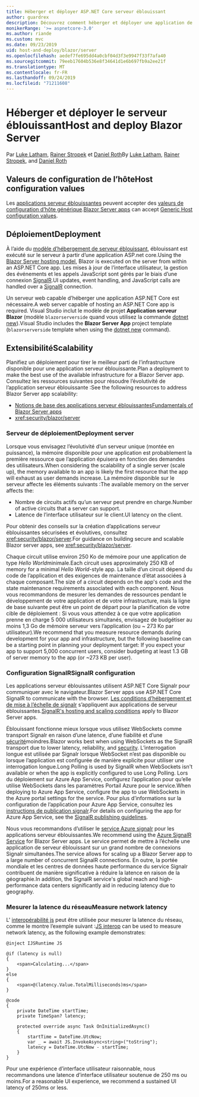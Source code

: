 ```yaml
---
title: Héberger et déployer ASP.NET Core serveur éblouissant
author: guardrex
description: Découvrez comment héberger et déployer une application de serveur éblouissante à l’aide de ASP.NET Core.
monikerRange: '>= aspnetcore-3.0'
ms.author: riande
ms.custom: mvc
ms.date: 09/23/2019
uid: host-and-deploy/blazor/server
ms.openlocfilehash: aedef7fe695dd4a0cbf04d3f3e9947f33f7afa40
ms.sourcegitcommit: 79eeb17604b536e8f34641d1e6b697fb9a2ee21f
ms.translationtype: MT
ms.contentlocale: fr-FR
ms.lasthandoff: 09/24/2019
ms.locfileid: "71211608"
---
```

# <a name="host-and-deploy-blazor-server"></a><span data-ttu-id="4b711-103">Héberger et déployer le serveur éblouissant</span><span class="sxs-lookup"><span data-stu-id="4b711-103">Host and deploy Blazor Server</span></span>

<span data-ttu-id="4b711-104">Par [Luke Latham](https://github.com/guardrex), [Rainer Stropek](https://www.timecockpit.com) et [Daniel Roth](https://github.com/danroth27)</span><span class="sxs-lookup"><span data-stu-id="4b711-104">By [Luke Latham](https://github.com/guardrex), [Rainer Stropek](https://www.timecockpit.com), and [Daniel Roth](https://github.com/danroth27)</span></span>

## <a name="host-configuration-values"></a><span data-ttu-id="4b711-105">Valeurs de configuration de l’hôte</span><span class="sxs-lookup"><span data-stu-id="4b711-105">Host configuration values</span></span>

<span data-ttu-id="4b711-106">Les [applications serveur éblouissantes](xref:blazor/hosting-models#blazor-server) peuvent accepter des [valeurs de configuration d’hôte générique](xref:fundamentals/host/generic-host#host-configuration).</span><span class="sxs-lookup"><span data-stu-id="4b711-106">[Blazor Server apps](xref:blazor/hosting-models#blazor-server) can accept [Generic Host configuration values](xref:fundamentals/host/generic-host#host-configuration).</span></span>

## <a name="deployment"></a><span data-ttu-id="4b711-107">Déploiement</span><span class="sxs-lookup"><span data-stu-id="4b711-107">Deployment</span></span>

<span data-ttu-id="4b711-108">À l’aide du [modèle d’hébergement de serveur éblouissant](xref:blazor/hosting-models#blazor-server), éblouissant est exécuté sur le serveur à partir d’une application ASP.net core.</span><span class="sxs-lookup"><span data-stu-id="4b711-108">Using the [Blazor Server hosting model](xref:blazor/hosting-models#blazor-server), Blazor is executed on the server from within an ASP.NET Core app.</span></span> <span data-ttu-id="4b711-109">Les mises à jour de l’interface utilisateur, la gestion des événements et les appels JavaScript sont gérés par le biais d’une connexion [SignalR](xref:signalr/introduction).</span><span class="sxs-lookup"><span data-stu-id="4b711-109">UI updates, event handling, and JavaScript calls are handled over a [SignalR](xref:signalr/introduction) connection.</span></span>

<span data-ttu-id="4b711-110">Un serveur web capable d’héberger une application ASP.NET Core est nécessaire.</span><span class="sxs-lookup"><span data-stu-id="4b711-110">A web server capable of hosting an ASP.NET Core app is required.</span></span> <span data-ttu-id="4b711-111">Visual Studio inclut le modèle de projet **Application serveur Blazor** (modèle `blazorserverside` quand vous utilisez la commande [dotnet new](/dotnet/core/tools/dotnet-new)).</span><span class="sxs-lookup"><span data-stu-id="4b711-111">Visual Studio includes the **Blazor Server App** project template (`blazorserverside` template when using the [dotnet new](/dotnet/core/tools/dotnet-new) command).</span></span>

## <a name="scalability"></a><span data-ttu-id="4b711-112">Extensibilité</span><span class="sxs-lookup"><span data-stu-id="4b711-112">Scalability</span></span>

<span data-ttu-id="4b711-113">Planifiez un déploiement pour tirer le meilleur parti de l’infrastructure disponible pour une application serveur éblouissante.</span><span class="sxs-lookup"><span data-stu-id="4b711-113">Plan a deployment to make the best use of the available infrastructure for a Blazor Server app.</span></span> <span data-ttu-id="4b711-114">Consultez les ressources suivantes pour résoudre l’évolutivité de l’application serveur éblouissante :</span><span class="sxs-lookup"><span data-stu-id="4b711-114">See the following resources to address Blazor Server app scalability:</span></span>

* [<span data-ttu-id="4b711-115">Notions de base des applications serveur éblouissantes</span><span class="sxs-lookup"><span data-stu-id="4b711-115">Fundamentals of Blazor Server apps</span></span>](xref:blazor/hosting-models#blazor-server)
* <xref:security/blazor/server>

### <a name="deployment-server"></a><span data-ttu-id="4b711-116">Serveur de déploiement</span><span class="sxs-lookup"><span data-stu-id="4b711-116">Deployment server</span></span>

<span data-ttu-id="4b711-117">Lorsque vous envisagez l’évolutivité d’un serveur unique (montée en puissance), la mémoire disponible pour une application est probablement la première ressource que l’application épuisera en fonction des demandes des utilisateurs.</span><span class="sxs-lookup"><span data-stu-id="4b711-117">When considering the scalability of a single server (scale up), the memory available to an app is likely the first resource that the app will exhaust as user demands increase.</span></span> <span data-ttu-id="4b711-118">La mémoire disponible sur le serveur affecte les éléments suivants :</span><span class="sxs-lookup"><span data-stu-id="4b711-118">The available memory on the server affects the:</span></span>

* <span data-ttu-id="4b711-119">Nombre de circuits actifs qu’un serveur peut prendre en charge.</span><span class="sxs-lookup"><span data-stu-id="4b711-119">Number of active circuits that a server can support.</span></span>
* <span data-ttu-id="4b711-120">Latence de l’interface utilisateur sur le client.</span><span class="sxs-lookup"><span data-stu-id="4b711-120">UI latency on the client.</span></span>

<span data-ttu-id="4b711-121">Pour obtenir des conseils sur la création d’applications serveur éblouissantes sécurisées et évolutives, consultez <xref:security/blazor/server>.</span><span class="sxs-lookup"><span data-stu-id="4b711-121">For guidance on building secure and scalable Blazor server apps, see <xref:security/blazor/server>.</span></span>

<span data-ttu-id="4b711-122">Chaque circuit utilise environ 250 Ko de mémoire pour une application de type *Hello World*minimale.</span><span class="sxs-lookup"><span data-stu-id="4b711-122">Each circuit uses approximately 250 KB of memory for a minimal *Hello World*-style app.</span></span> <span data-ttu-id="4b711-123">La taille d’un circuit dépend du code de l’application et des exigences de maintenance d’état associées à chaque composant.</span><span class="sxs-lookup"><span data-stu-id="4b711-123">The size of a circuit depends on the app's code and the state maintenance requirements associated with each component.</span></span> <span data-ttu-id="4b711-124">Nous vous recommandons de mesurer les demandes de ressources pendant le développement de votre application et de votre infrastructure, mais la ligne de base suivante peut être un point de départ pour la planification de votre cible de déploiement : Si vous vous attendez à ce que votre application prenne en charge 5 000 utilisateurs simultanés, envisagez de budgétiser au moins 1,3 Go de mémoire serveur vers l’application (ou ~ 273 Ko par utilisateur).</span><span class="sxs-lookup"><span data-stu-id="4b711-124">We recommend that you measure resource demands during development for your app and infrastructure, but the following baseline can be a starting point in planning your deployment target: If you expect your app to support 5,000 concurrent users, consider budgeting at least 1.3 GB of server memory to the app (or ~273 KB per user).</span></span>

### <a name="signalr-configuration"></a><span data-ttu-id="4b711-125">Configuration SignalR</span><span class="sxs-lookup"><span data-stu-id="4b711-125">SignalR configuration</span></span>

<span data-ttu-id="4b711-126">Les applications serveur éblouissantes utilisent ASP.NET Core Signalr pour communiquer avec le navigateur.</span><span class="sxs-lookup"><span data-stu-id="4b711-126">Blazor Server apps use ASP.NET Core SignalR to communicate with the browser.</span></span> <span data-ttu-id="4b711-127">[Les conditions d’hébergement et de mise à l’échelle de signalr](xref:signalr/publish-to-azure-web-app) s’appliquent aux applications de serveur éblouissantes.</span><span class="sxs-lookup"><span data-stu-id="4b711-127">[SignalR's hosting and scaling conditions](xref:signalr/publish-to-azure-web-app) apply to Blazor Server apps.</span></span>

<span data-ttu-id="4b711-128">Éblouissant fonctionne mieux lorsque vous utilisez WebSockets comme transport Signalr en raison d’une latence, d’une fiabilité et d’une [sécurité](xref:signalr/security)moindres.</span><span class="sxs-lookup"><span data-stu-id="4b711-128">Blazor works best when using WebSockets as the SignalR transport due to lower latency, reliability, and [security](xref:signalr/security).</span></span> <span data-ttu-id="4b711-129">L’interrogation longue est utilisée par Signalr lorsque WebSocket n’est pas disponible ou lorsque l’application est configurée de manière explicite pour utiliser une interrogation longue.</span><span class="sxs-lookup"><span data-stu-id="4b711-129">Long Polling is used by SignalR when WebSockets isn't available or when the app is explicitly configured to use Long Polling.</span></span> <span data-ttu-id="4b711-130">Lors du déploiement sur Azure App Service, configurez l’application pour qu’elle utilise WebSockets dans les paramètres Portail Azure pour le service.</span><span class="sxs-lookup"><span data-stu-id="4b711-130">When deploying to Azure App Service, configure the app to use WebSockets in the Azure portal settings for the service.</span></span> <span data-ttu-id="4b711-131">Pour plus d’informations sur la configuration de l’application pour Azure App Service, consultez les [instructions de publication signalr](xref:signalr/publish-to-azure-web-app).</span><span class="sxs-lookup"><span data-stu-id="4b711-131">For details on configuring the app for Azure App Service, see the [SignalR publishing guidelines](xref:signalr/publish-to-azure-web-app).</span></span>

<span data-ttu-id="4b711-132">Nous vous recommandons d’utiliser le [service Azure signalr](/azure/azure-signalr) pour les applications serveur éblouissantes.</span><span class="sxs-lookup"><span data-stu-id="4b711-132">We recommend using the [Azure SignalR Service](/azure/azure-signalr) for Blazor Server apps.</span></span> <span data-ttu-id="4b711-133">Le service permet de mettre à l’échelle une application de serveur éblouissant sur un grand nombre de connexions Signalr simultanées.</span><span class="sxs-lookup"><span data-stu-id="4b711-133">The service allows for scaling up a Blazor Server app to a large number of concurrent SignalR connections.</span></span> <span data-ttu-id="4b711-134">En outre, la portée mondiale et les centres de données haute performance du service Signalr contribuent de manière significative à réduire la latence en raison de la géographie.</span><span class="sxs-lookup"><span data-stu-id="4b711-134">In addition, the SignalR service's global reach and high-performance data centers significantly aid in reducing latency due to geography.</span></span>

### <a name="measure-network-latency"></a><span data-ttu-id="4b711-135">Mesurer la latence du réseau</span><span class="sxs-lookup"><span data-stu-id="4b711-135">Measure network latency</span></span>

<span data-ttu-id="4b711-136">L' [interopérabilité js](xref:blazor/javascript-interop) peut être utilisée pour mesurer la latence du réseau, comme le montre l’exemple suivant :</span><span class="sxs-lookup"><span data-stu-id="4b711-136">[JS interop](xref:blazor/javascript-interop) can be used to measure network latency, as the following example demonstrates:</span></span>

```cshtml
@inject IJSRuntime JS

@if (latency is null)
{
    <span>Calculating...</span>
}
else
{
    <span>@(latency.Value.TotalMilliseconds)ms</span>
}

@code
{
    private DateTime startTime;
    private TimeSpan? latency;

    protected override async Task OnInitializedAsync()
    {
        startTime = DateTime.UtcNow;
        var _ = await JS.InvokeAsync<string>("toString");
        latency = DateTime.UtcNow - startTime;
    }
}
```

<span data-ttu-id="4b711-137">Pour une expérience d’interface utilisateur raisonnable, nous recommandons une latence d’interface utilisateur soutenue de 250 ms ou moins.</span><span class="sxs-lookup"><span data-stu-id="4b711-137">For a reasonable UI experience, we recommend a sustained UI latency of 250ms or less.</span></span>

